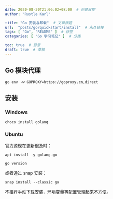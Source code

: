 ```yaml
---
date: 2020-08-30T21:06:02+08:00  # 创建日期
author: "Rustle Karl"

title: "Go 安装与卸载"  # 文章标题
url:  "posts/go/quickstart/install"  # 永久链接
tags: [ "Go", "README" ]  # 标签
categories: [ "Go 学习笔记" ]  # 分类

toc: true  # 目录
draft: true  # 草稿
---
```


## Go 模块代理

```shell
go env -w GOPROXY=https://goproxy.cn,direct
```

## 安装

### Windows

```shell
choco install golang
```

### Ubuntu

官方源现在更新很及时：

```shell
apt install -y golang-go
```

```shell
go version
```

或者通过 snap 安装：

```shell
snap install --classic go
```

不推荐手动下载安装，环境变量等配置管理起来不方便。
